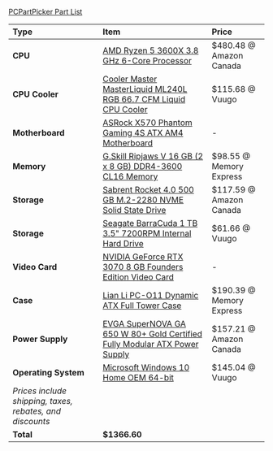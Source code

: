 [PCPartPicker Part List](https://ca.pcpartpicker.com/list/CZt9wc)

Type|Item|Price
:----|:----|:----
**CPU** | [AMD Ryzen 5 3600X 3.8 GHz 6-Core Processor](https://ca.pcpartpicker.com/product/3WYLrH/amd-ryzen-5-3600x-38-ghz-6-core-processor-100-100000022box) | $480.48 @ Amazon Canada
**CPU Cooler** | [Cooler Master MasterLiquid ML240L RGB 66.7 CFM Liquid CPU Cooler](https://ca.pcpartpicker.com/product/RcdFf7/cooler-master-masterliquid-ml240l-rgb-667-cfm-liquid-cpu-cooler-mlw-d24m-a20pc-r1) | $115.68 @ Vuugo
**Motherboard** | [ASRock X570 Phantom Gaming 4S ATX AM4 Motherboard](https://ca.pcpartpicker.com/product/cvhmP6/asrock-x570-phantom-gaming-4s-atx-am4-motherboard-x570-phantom-gaming-4s) |-
**Memory** | [G.Skill Ripjaws V 16 GB (2 x 8 GB) DDR4-3600 CL16 Memory](https://ca.pcpartpicker.com/product/jBZzK8/gskill-ripjaws-v-16-gb-2-x-8-gb-ddr4-3600-memory-f4-3600c16d-16gvkc) | $98.55 @ Memory Express
**Storage** | [Sabrent Rocket 4.0 500 GB M.2-2280 NVME Solid State Drive](https://ca.pcpartpicker.com/product/PMbCmG/sabrent-rocket-40-500-gb-m2-2280-nvme-solid-state-drive-sb-rocket-nvme4-500) | $117.59 @ Amazon Canada
**Storage** | [Seagate BarraCuda 1 TB 3.5" 7200RPM Internal Hard Drive](https://ca.pcpartpicker.com/product/44Gj4D/seagate-barracuda-1tb-35-7200rpm-internal-hard-drive-st1000dm010) | $61.66 @ Vuugo
**Video Card** | [NVIDIA GeForce RTX 3070 8 GB Founders Edition Video Card](https://ca.pcpartpicker.com/product/m8pmP6/nvidia-geforce-rtx-3070-8-gb-founders-edition-video-card-9001g1422510000) |-
**Case** | [Lian Li PC-O11 Dynamic ATX Full Tower Case](https://ca.pcpartpicker.com/product/Hwkj4D/lian-li-pc-o11dx-atx-full-tower-case-pc-o11dx) | $190.39 @ Memory Express
**Power Supply** | [EVGA SuperNOVA GA 650 W 80+ Gold Certified Fully Modular ATX Power Supply](https://ca.pcpartpicker.com/product/Xsn8TW/evga-supernova-ga-650-w-80-gold-certified-fully-modular-atx-power-supply-220-ga-0650-x1) | $157.21 @ Amazon Canada
**Operating System** | [Microsoft Windows 10 Home OEM 64-bit](https://ca.pcpartpicker.com/product/wtgPxr/microsoft-os-kw900140) | $145.04 @ Vuugo
 | *Prices include shipping, taxes, rebates, and discounts* |
 | **Total** | **$1366.60**
